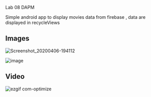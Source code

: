 Lab 08 DAPM

Simple android app to display movies data from firebase , data are displayed in recycleViews

## Images

![Screenshot_20200406-194112](https://user-images.githubusercontent.com/40066763/78583082-ff9ce800-783e-11ea-9ad9-25df75ccaf18.png)

![image](https://user-images.githubusercontent.com/40066763/78583435-8356d480-783f-11ea-8f6e-8d9e4af1f16d.png)

## Video
![ezgif com-optimize](https://user-images.githubusercontent.com/40066763/78583684-d3ce3200-783f-11ea-9637-40a3ba47ee85.gif)

